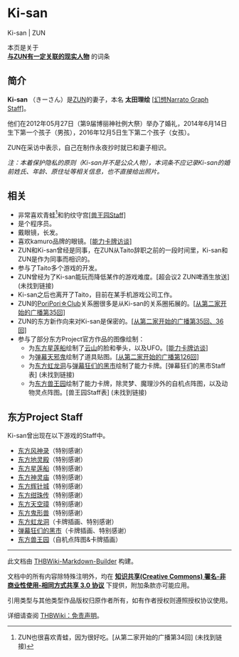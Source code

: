 # Ki-san

<!-- source html: G:\repos\THBWiki-Markdown-Builder\THBWikiMarkdown\Temp\main\c\ca\ns0%3AKi-san.html -->

Ki-san | ZUN

本页是关于  
 **[与ZUN有一定关联的现实人物](./东方关联人物列表.md)** 的词条
## 简介
  
 **Ki-san** （きーさん）是[ZUN](./ZUN.md)的妻子，本名 **太田理绘** [&#91;幻想Narrato Graph ‎Staff&#93;](./幻想Narrato_Graph.md)。  

他们在2012年05月27日（第9届博丽神社例大祭）举办了婚礼，2014年6月14日生下第一个孩子（男孩），2016年12月5日生下第二个孩子（女孩）。  

ZUN在采访中表示，自己在制作永夜抄时就已和妻子相识。
  
  
 *注：本着保护隐私的原则（Ki-san并不是公众人物），本词条不应记录Ki-san的婚前姓氏、年龄、原住址等相关信息，也不直接给出照片。* 
  

## 相关
- 非常喜欢青蛙[^cite_note-1]和豹纹守宫[&#91;兽王园Staff&#93;](./东方兽王园-其他.md)
- 是个程序员。
- 戴眼镜，长发。
- 喜欢kamuro品牌的眼镜。[&#91;能力卡牌访谈&#93;](./东方外来韦编-2024-能力卡牌访谈.md)
- ZUN和Ki-san曾经是同事，在ZUN从Taito辞职之前的一段时间里，Ki-san和ZUN是作为同事而相识的。
- 参与了Taito多个游戏的开发。
- ZUN曾经为了Ki-san能玩而降低某作的游戏难度。&#91;超会议2 ZUN啤酒生放送&#93; (未找到链接)
- Ki-san之后也离开了Taito，目前在某手机游戏公司工作。
- ZUN的[PoriPori☆Club](./PoriPori☆Club.md)关系圈很多是从Ki-san的关系圈拓展的。[&#91;从第二家开始的广播第35回&#93;](./2軒目から始まるラジオ.md)
- ZUN的东方新作向来对Ki-san是保密的。[&#91;从第二家开始的广播第35回、36回&#93;](./2軒目から始まるラジオ.md)
- 参与了部分东方Project官方作品的图像绘制：
  - 为[东方星莲船](./东方星莲船.md)绘制了[云山](./云山.md)的脸和拳头，以及UFO。[&#91;能力卡牌访谈&#93;](./东方外来韦编-2024-能力卡牌访谈.md)
  - 为[弹幕天邪鬼](./弹幕天邪鬼.md)绘制了道具贴图。[&#91;从第二家开始的广播第126回&#93;](./2軒目から始まるラジオ.md)
  - 为[东方虹龙洞](./东方虹龙洞.md)与[弹幕狂们的黑市](./弹幕狂们的黑市.md)绘制了能力卡牌。&#91;弹幕狂们的黑市Staff表&#93; (未找到链接)
  - 为[东方兽王园](./东方兽王园.md)绘制了能力卡牌，除灵梦、魔理沙外的自机点阵图，以及动物灵点阵图。&#91;兽王园Staff表&#93; (未找到链接)


## 东方Project Staff
  
Ki-san曾出现在以下游戏的Staff中。
  

- [东方风神录](./东方风神录.md)（特别感谢）
- [东方地灵殿](./东方地灵殿.md)（特别感谢）
- [东方星莲船](./东方星莲船.md)（特别感谢）
- [东方神灵庙](./东方神灵庙.md)（特别感谢）
- [东方辉针城](./东方辉针城.md)（特别感谢）
- [东方绀珠传](./东方绀珠传.md)（特别感谢）
- [东方天空璋](./东方天空璋.md)（特别感谢）
- [东方鬼形兽](./东方鬼形兽.md)（特别感谢）
- [东方虹龙洞](./东方虹龙洞.md)（卡牌插画、特别感谢）
- [弹幕狂们的黑市](./弹幕狂们的黑市.md)（卡牌插画、特别感谢）
- [东方兽王园](./东方兽王园.md)（自机点阵图&amp;卡牌插画）


[^cite_note-1]: ZUN也很喜欢青蛙，因为很好吃。&#91;从第二家开始的广播第34回&#93; (未找到链接)





---

此文档由 [THBWiki-Markdown-Builder](https://github.com/Delsin-Yu/THBWiki-Markdown-Builder) 构建。

文档中的所有内容除特殊注明外，均在 [**知识共享(Creative Commons) 署名-非商业性使用-相同方式共享 3.0 协议**](https://creativecommons.org/licenses/by-sa/3.0/deed.zh-hans) 下提供，附加条款亦可能应用。

引用类型与其他类型作品版权归原作者所有，如有作者授权则遵照授权协议使用。

详细请查阅 [THBWiki：免责声明](https://thbwiki.cc/THBWiki:%E5%85%8D%E8%B4%A3%E5%A3%B0%E6%98%8E)。


